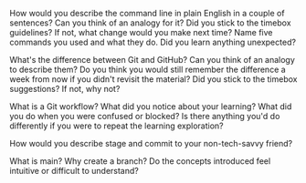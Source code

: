 How would you describe the command line in plain English in a couple of sentences? Can you think of an analogy for it?
Did you stick to the timebox guidelines? If not, what change would you make next time?
Name five commands you used and what they do.
Did you learn anything unexpected?



What's the difference between Git and GitHub?
Can you think of an analogy to describe them?
Do you think you would still remember the difference a week from now if you didn't revisit the material?
Did you stick to the timebox suggestions? If not, why not?


What is a Git workflow?
What did you notice about your learning? What did you do when you were confused or blocked?
Is there anything you'd do differently if you were to repeat the learning exploration?


How would you describe stage and commit to your non-tech-savvy friend?

What is main?
Why create a branch?
Do the concepts introduced feel intuitive or difficult to understand?
